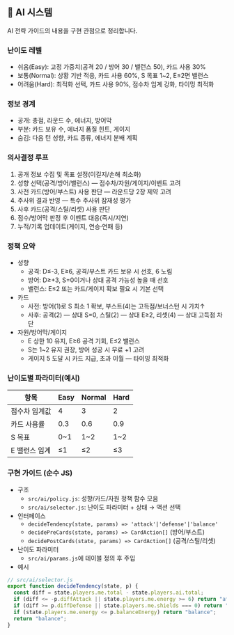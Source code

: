 ## 🤖 AI 시스템

AI 전략 가이드의 내용을 구현 관점으로 정리합니다.

### 난이도 레벨

- 쉬움(Easy): 고정 가중치(공격 20 / 방어 30 / 밸런스 50), 카드 사용 30%
- 보통(Normal): 상황 기반 적응, 카드 사용 60%, S 목표 1~2, E≤2면 밸런스
- 어려움(Hard): 최적화 선택, 카드 사용 90%, 점수차 임계 강화, 타이밍 최적화

### 정보 경계

- 공개: 총점, 라운드 수, 에너지, 방어막
- 부분: 카드 보유 수, 에너지 품질 힌트, 게이지
- 숨김: 다음 턴 성향, 카드 종류, 에너지 분배 계획

### 의사결정 루프

1. 공개 정보 수집 및 목표 설정(이길지/손해 최소화)
2. 성향 선택(공격/방어/밸런스) — 점수차/자원/게이지/이벤트 고려
3. 사전 카드(방어/부스트) 사용 판단 — 라운드당 2장 제약 고려
4. 주사위 결과 반영 — 특수 주사위 잠재성 평가
5. 사후 카드(공격/스틸/리셋) 사용 판단
6. 점수/방어막 판정 후 이벤트 대응(즉시/지연)
7. 누적/기록 업데이트(게이지, 연승·연패 등)

### 정책 요약

- 성향
  - 공격: D≤-3, E≥6, 공격/부스트 카드 보유 시 선호, 6 노림
  - 방어: D≥+3, S=0이거나 상대 공격 가능성 높을 때 선호
  - 밸런스: E≤2 또는 카드/게이지 확보 필요 시 기본 선택
- 카드
  - 사전: 방어(1)로 S 최소 1 확보, 부스트(4)는 고득점/보너스턴 시 가치↑
  - 사후: 공격(2) — 상대 S=0, 스틸(2) — 상대 E≥2, 리셋(4) — 상대 고득점 차단
- 자원/방어막/게이지
  - E 상한 10 유지, E≥6 공격 기회, E≤2 밸런스
  - S는 1~2 유지 권장, 방어 성공 시 무료 +1 고려
  - 게이지 5 도달 시 카드 지급, 초과 이월 — 타이밍 최적화

### 난이도별 파라미터(예시)

| 항목          | Easy | Normal | Hard |
| ------------- | ---- | ------ | ---- |
| 점수차 임계값 | 4    | 3      | 2    |
| 카드 사용률   | 0.3  | 0.6    | 0.9  |
| S 목표        | 0~1  | 1~2    | 1~2  |
| E 밸런스 임계 | ≤1   | ≤2     | ≤3   |

### 구현 가이드 (순수 JS)

- 구조
  - `src/ai/policy.js`: 성향/카드/자원 정책 함수 모음
  - `src/ai/selector.js`: 난이도 파라미터 + 상태 → 액션 선택
- 인터페이스
  - `decideTendency(state, params) => 'attack'|'defense'|'balance'`
  - `decidePreCards(state, params) => CardAction[]` (방어/부스트)
  - `decidePostCards(state, params) => CardAction[]` (공격/스틸/리셋)
- 난이도 파라미터
  - `src/ai/params.js`에 테이블 정의 후 주입
- 예시

```js
// src/ai/selector.js
export function decideTendency(state, p) {
  const diff = state.players.me.total - state.players.ai.total;
  if (diff <= -p.diffAttack || state.players.me.energy >= 6) return "attack";
  if (diff >= p.diffDefense || state.players.me.shields === 0) return "defense";
  if (state.players.me.energy <= p.balanceEnergy) return "balance";
  return "balance";
}
```
